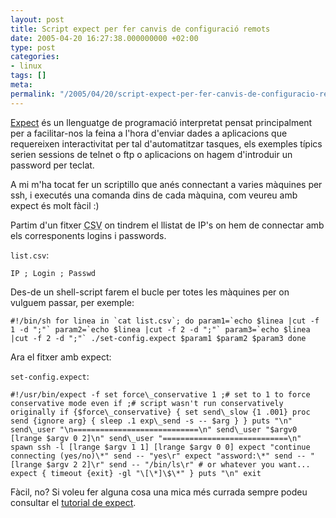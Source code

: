 ```yaml
---
layout: post
title: Script expect per fer canvis de configuració remots
date: 2005-04-20 16:27:38.000000000 +02:00
type: post
categories:
- linux
tags: []
meta:
permalink: "/2005/04/20/script-expect-per-fer-canvis-de-configuracio-remots/"
---
```

[Expect](http://expect.nist.gov/) és un llenguatge de programació interpretat pensat principalment per a facilitar-nos la feina a l'hora d'enviar dades a aplicacions que requereixen interactivitat per tal d'automatitzar tasques, els exemples típics serien sessions de telnet o ftp o aplicacions on hagem d'introduir un password per teclat.

A mi m'ha tocat fer un scriptillo que anés connectant a varies màquines per ssh, i executés una comanda dins de cada màquina, com veureu amb expect és molt fàcil :)

Partim d'un fitxer <acronym title="Comma Separated Values">CSV</acronym> on tindrem el llistat de IP's on hem de connectar amb els corresponents logins i passwords.

`list.csv`:

```
IP ; Login ; Passwd
```

Des-de un shell-script farem el bucle per totes les màquines per on vulguem passar, per exemple:

```
#!/bin/sh for linea in `cat list.csv`; do param1=`echo $linea |cut -f 1 -d ";"` param2=`echo $linea |cut -f 2 -d ";"` param3=`echo $linea |cut -f 2 -d ";"` ./set-config.expect $param1 $param2 $param3 done
```

Ara el fitxer amb expect:

`set-config.expect`:

```
#!/usr/bin/expect -f set force\_conservative 1 ;# set to 1 to force conservative mode even if ;# script wasn't run conservatively originally if {$force\_conservative} { set send\_slow {1 .001} proc send {ignore arg} { sleep .1 exp\_send -s -- $arg } } puts "\n" send\_user "\n============================\n" send\_user "$argv0 [lrange $argv 0 2]\n" send\_user "============================\n" spawn ssh -l [lrange $argv 1 1] [lrange $argv 0 0] expect "continue connecting (yes/no)\*" send -- "yes\r" expect "assword:\*" send -- "[lrange $argv 2 2]\r" send -- "/bin/ls\r" # or whatever you want... expect { timeout {exit} -gl "\[\*]\$\*" } puts "\n" exit
```

Fàcil, no? Si voleu fer alguna cosa una mica més currada sempre podeu consultar el [tutorial de expect](http://www.linuxlots.com/~barreiro/spain/expect/).

